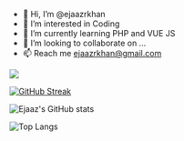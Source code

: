 - 👋 Hi, I’m @ejaazrkhan
- 👀 I’m interested in Coding
- 🌱 I’m currently learning PHP and VUE JS
- 💞️ I’m looking to collaborate on ...
- 📫 Reach me ejaazrkhan@gmail.com

![](https://komarev.com/ghpvc/?username=ejaazrkhan&color=blue)

[![GitHub Streak](https://github-readme-streak-stats.herokuapp.com/?user=ejaazrkhan)](https://git.io/streak-stats)

![Ejaaz's GitHub stats](https://github-readme-stats.vercel.app/api?username=ejaazrkhan&show_icons=true&theme=radical)

![Top Langs](https://github-readme-stats.vercel.app/api/top-langs/?username=ejaazrkhan&layout=compact)

<!---
ejaazrkhan/ejaazrkhan is a ✨ special ✨ repository because its `README.md` (this file) appears on your GitHub profile.
You can click the Preview link to take a look at your changes.
--->
